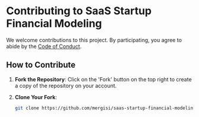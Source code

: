 # Contributing to SaaS Startup Financial Modeling

We welcome contributions to this project. By participating, you agree to abide by the [Code of Conduct](#code-of-conduct).

## How to Contribute

1. **Fork the Repository**: Click on the 'Fork' button on the top right to create a copy of the repository on your account.

2. **Clone Your Fork**:

   ```bash
   git clone https://github.com/mergisi/saas-startup-financial-modeling.git
